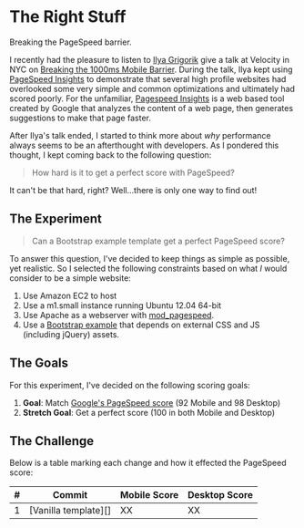 # The Right Stuff

Breaking the PageSpeed barrier.

I recently had the pleasure to listen to [Ilya Grigorik][1] give a talk at
Velocity in NYC on [Breaking the 1000ms Mobile Barrier][2].  During the talk,
Ilya kept using [PageSpeed Insights][3] to demonstrate that several high
profile websites had overlooked some very simple and common optimizations and
ultimately had scored poorly. For the unfamiliar, [Pagespeed Insights][3] is a
web based tool created by Google that analyzes the content of a web page, then
generates suggestions to make that page faster.

After Ilya's talk ended, I started to think more about *why* performance always
seems to be an afterthought with developers. As I pondered this thought, I kept
coming back to the following question:

> How hard is it to get a perfect score with PageSpeed?

It can't be that hard, right? Well...there is only one way to find out!

## The Experiment

> Can a Bootstrap example template get a perfect PageSpeed score?

To answer this question, I've decided to keep things as simple as possible, yet
realistic. So I selected the following constraints based on what *I* would
consider to be a simple website:

1. Use Amazon EC2 to host
1. Use a m1.small instance running Ubuntu 12.04 64-bit
1. Use Apache as a webserver with [mod_pagespeed][6].
1. Use a [Bootstrap example][5] that depends on external CSS and JS
   (including jQuery) assets.

## The Goals

For this experiment, I've decided on the following scoring goals:

1. **Goal**: Match [Google's PageSpeed score][7] (92 Mobile and 98 Desktop)
2. **Stretch Goal**: Get a perfect score (100 in both Mobile and Desktop)

## The Challenge

Below is a table marking each change and how it effected the PageSpeed score:

|  #  | Commit | Mobile Score | Desktop Score |
| --- | ------ | ------------ | ------------- |
| 1 | [Vanilla template][] | XX | XX |

[1]: http://twitter.com/igrigorik
[2]: http://velocityconf.com/velocityny2013/public/schedule/detail/30174
[3]: https://developers.google.com/speed/pagespeed/insights/
[4]: https://developers.google.com/speed/docs/insights/v1/getting_started
[5]: http://getbootstrap.com/examples/theme/
[6]: https://developers.google.com/speed/pagespeed/module/
[7]: https://developers.google.com/speed/pagespeed/insights/?url=http%3A%2F%2Fwww.google.com&tab=desktop
